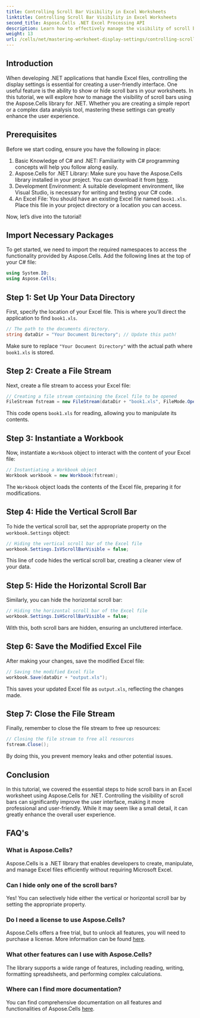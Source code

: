 ```yaml
---
title: Controlling Scroll Bar Visibility in Excel Worksheets
linktitle: Controlling Scroll Bar Visibility in Excel Worksheets
second_title: Aspose.Cells .NET Excel Processing API
description: Learn how to effectively manage the visibility of scroll bars in Excel worksheets using the Aspose.Cells library for .NET. This comprehensive tutorial walks you through the necessary steps to hide vertical and horizontal scroll bars.
weight: 13
url: /cells/net/mastering-worksheet-display-settings/controlling-scroll-bar-visibility/
---
```

## Introduction

When developing .NET applications that handle Excel files, controlling the display settings is essential for creating a user-friendly interface. One useful feature is the ability to show or hide scroll bars in your worksheets. In this tutorial, we will explore how to manage the visibility of scroll bars using the Aspose.Cells library for .NET. Whether you are creating a simple report or a complex data analysis tool, mastering these settings can greatly enhance the user experience.

## Prerequisites

Before we start coding, ensure you have the following in place:

1. Basic Knowledge of C# and .NET: Familiarity with C# programming concepts will help you follow along easily.
2. Aspose.Cells for .NET Library: Make sure you have the Aspose.Cells library installed in your project. You can download it from [here](https://releases.aspose.com/cells/net/).
3. Development Environment: A suitable development environment, like Visual Studio, is necessary for writing and testing your C# code.
4. An Excel File: You should have an existing Excel file named `book1.xls`. Place this file in your project directory or a location you can access.

Now, let’s dive into the tutorial!

## Import Necessary Packages

To get started, we need to import the required namespaces to access the functionality provided by Aspose.Cells. Add the following lines at the top of your C# file:

```csharp
using System.IO;
using Aspose.Cells;
```

## Step 1: Set Up Your Data Directory

First, specify the location of your Excel file. This is where you’ll direct the application to find `book1.xls`.

```csharp
// The path to the documents directory.
string dataDir = "Your Document Directory"; // Update this path!
```

Make sure to replace `"Your Document Directory"` with the actual path where `book1.xls` is stored.

## Step 2: Create a File Stream

Next, create a file stream to access your Excel file:

```csharp
// Creating a file stream containing the Excel file to be opened
FileStream fstream = new FileStream(dataDir + "book1.xls", FileMode.Open);
```

This code opens `book1.xls` for reading, allowing you to manipulate its contents.

## Step 3: Instantiate a Workbook

Now, instantiate a `Workbook` object to interact with the content of your Excel file:

```csharp
// Instantiating a Workbook object
Workbook workbook = new Workbook(fstream);
```

The `Workbook` object loads the contents of the Excel file, preparing it for modifications.

## Step 4: Hide the Vertical Scroll Bar

To hide the vertical scroll bar, set the appropriate property on the `workbook.Settings` object:

```csharp
// Hiding the vertical scroll bar of the Excel file
workbook.Settings.IsVScrollBarVisible = false;
```

This line of code hides the vertical scroll bar, creating a cleaner view of your data.

## Step 5: Hide the Horizontal Scroll Bar

Similarly, you can hide the horizontal scroll bar:

```csharp
// Hiding the horizontal scroll bar of the Excel file
workbook.Settings.IsHScrollBarVisible = false;
```

With this, both scroll bars are hidden, ensuring an uncluttered interface.

## Step 6: Save the Modified Excel File

After making your changes, save the modified Excel file:

```csharp
// Saving the modified Excel file
workbook.Save(dataDir + "output.xls");
```

This saves your updated Excel file as `output.xls`, reflecting the changes made.

## Step 7: Close the File Stream

Finally, remember to close the file stream to free up resources:

```csharp
// Closing the file stream to free all resources
fstream.Close();
```

By doing this, you prevent memory leaks and other potential issues.

## Conclusion

In this tutorial, we covered the essential steps to hide scroll bars in an Excel worksheet using Aspose.Cells for .NET. Controlling the visibility of scroll bars can significantly improve the user interface, making it more professional and user-friendly. While it may seem like a small detail, it can greatly enhance the overall user experience.

## FAQ's

### What is Aspose.Cells?  
Aspose.Cells is a .NET library that enables developers to create, manipulate, and manage Excel files efficiently without requiring Microsoft Excel.

### Can I hide only one of the scroll bars?  
Yes! You can selectively hide either the vertical or horizontal scroll bar by setting the appropriate property.

### Do I need a license to use Aspose.Cells?  
Aspose.Cells offers a free trial, but to unlock all features, you will need to purchase a license. More information can be found [here](https://purchase.aspose.com/buy).

### What other features can I use with Aspose.Cells?  
The library supports a wide range of features, including reading, writing, formatting spreadsheets, and performing complex calculations.

### Where can I find more documentation?  
You can find comprehensive documentation on all features and functionalities of Aspose.Cells [here](https://reference.aspose.com/cells/net/).
